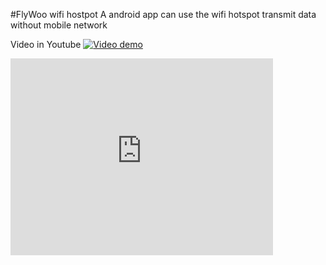 #FlyWoo
wifi hostpot
A android app can use the wifi hotspot transmit data without mobile network

Video in Youtube
[![Video demo](https://github.com/hanks-zyh/Conquer/blob/master/Screenshot/video.png)](http://www.youtube.com/watch?v=YAAlMuBg9V)
<iframe width="420" height="315" src="http://www.youtube.com/embed/YAAlMuBg9V" frameborder="0" allowfullscreen></iframe>
